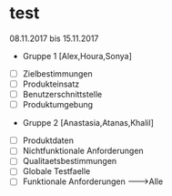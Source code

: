 # test
08.11.2017 bis 15.11.2017

- Gruppe 1 [Alex,Houra,Sonya]
 - [ ] Zielbestimmungen
 - [ ] Produkteinsatz
 - [ ] Benutzerschnittstelle
 - [ ] Produktumgebung
- Gruppe 2 [Anastasia,Atanas,Khalil]
 - [ ] Produktdaten
 - [ ] Nichtfunktionale Anforderungen
 - [ ] Qualitaetsbestimmungen
 - [ ] Globale Testfaelle
- [ ] Funktionale Anforderungen --->Alle
